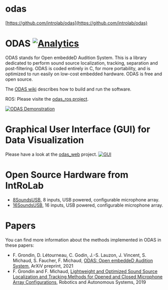 # odas

[https://github.com/introlab/odas](https://github.com/introlab/odas)

# ODAS [![Analytics](https://camo.githubusercontent.com/da47d43a51784cc1a51edcd44126d1a50e4c327ee8f7a40eb43c9e30e5ac0e8b/68747470733a2f2f67612d626561636f6e2d3237393132322e6e6e2e722e61707073706f742e636f6d2f55412d32373730373739322d342f6769746875622d6d61696e3f706978656c)](https://camo.githubusercontent.com/da47d43a51784cc1a51edcd44126d1a50e4c327ee8f7a40eb43c9e30e5ac0e8b/68747470733a2f2f67612d626561636f6e2d3237393132322e6e6e2e722e61707073706f742e636f6d2f55412d32373730373739322d342f6769746875622d6d61696e3f706978656c)

ODAS stands for Open embeddeD Audition System. This is a  library dedicated to perform sound source localization, tracking,  separation and post-filtering. ODAS is coded entirely in C, for more  portability, and is optimized to run easily on low-cost embedded  hardware. ODAS is free and open source.

The [ODAS wiki](https://github.com/introlab/odas/wiki) describes how to build and run the software.

ROS: Please visite the [odas_ros project](https://github.com/introlab/odas_ros).

[![ODAS Demonstration](https://camo.githubusercontent.com/1ef9104c01eae6f7453ab1a35639825caaff4129b9448976bdd9563fafc2cb1b/68747470733a2f2f696d672e796f75747562652e636f6d2f76692f6e377932724c416e6435492f302e6a7067)](https://youtu.be/n7y2rLAnd5I)

# 

# Graphical User Interface (GUI) for Data Visualization

Please have a look at the [odas_web](https://github.com/introlab/odas_web) project. [![GUI](https://github.com/introlab/odas_web/raw/master/screenshots/live_data.png)](https://github.com/introlab/odas_web/blob/master/screenshots/live_data.png)

# 

# Open Source Hardware from IntRoLab

- [8SoundsUSB](https://sourceforge.net/projects/eightsoundsusb/), 8 inputs, USB powered, configurable microphone array.
- [16SoundsUSB](https://github.com/introlab/16SoundsUSB), 16 inputs, USB powered, configurable microphone array.

# 

# Papers

You can find more information about the methods implemented in ODAS in these papers:

- F. Grondin, D. Létourneau, C. Godin, J.-S. Lauzon, J. Vincent, S. Michaud, S. Faucher, F. Michaud, [ODAS: Open embeddeD Audition System](https://arxiv.org/abs/2103.03954), ArXiV preprint, 2021
- F. Grondin and F. Michaud, [Lightweight and Optimized Sound Source Localization and Tracking Methods for Opened and Closed Microphone Array Configurations](https://arxiv.org/pdf/1812.00115), Robotics and Autonomous Systems, 2019